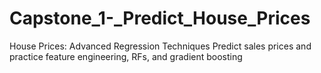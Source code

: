 # Capstone_1-_Predict_House_Prices
House Prices: Advanced Regression Techniques Predict sales prices and practice feature engineering, RFs, and gradient boosting
